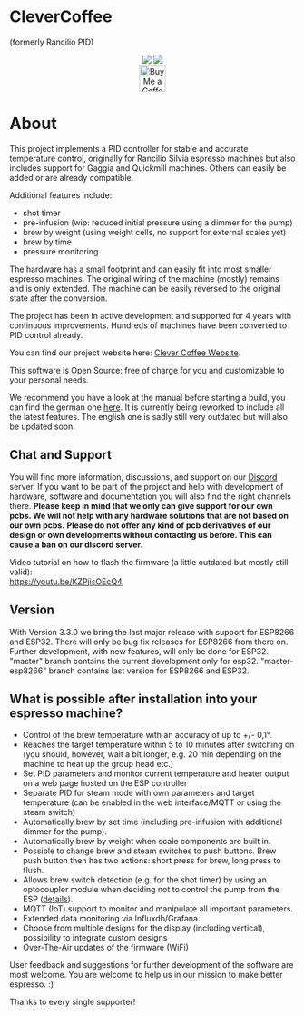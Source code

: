 # CleverCoffee
(formerly Rancilio PID)

<div align="center">
<img src="https://img.shields.io/github/actions/workflow/status/rancilio-pid/clevercoffee/main.yml?branch=master">
<img src="https://img.shields.io/github/last-commit/rancilio-pid/clevercoffee/master"><br>
<a href='https://ko-fi.com/clevercoffee' target='_blank'><img height='35' style='border:0px;height:46px;' src='https://az743702.vo.msecnd.net/cdn/kofi3.png?v=0' border='0' alt='Buy Me a Coffee at ko-fi.com' /></a>
</div>

# About

This project implements a PID controller for stable and accurate temperature control, originally for Rancilio Silvia espresso machines but also includes support for Gaggia and Quickmill machines. Others can easily be added or are already compatible.

Additional features include:

* shot timer
* pre-infusion (wip: reduced initial pressure using a dimmer for the pump)
* brew by weight (using weight cells, no support for external scales yet)
* brew by time
* pressure monitoring

The hardware has a small footprint and can easily fit into most smaller espresso machines. The original wiring of the machine (mostly) remains and is only extended. The machine can be easily reversed to the original state after the conversion.

The project has been in active development and supported for 4 years with continuous improvements. Hundreds of machines have been converted to PID control already.

You can find our project website here: [Clever Coffee Website](https://clevercoffee.de).

This software is Open Source: free of charge for you and customizable to your personal needs.

We recommend you have a look at the manual before starting a build, you can find the german one [here](https://rancilio-pid.github.io/ranciliopid-handbook/). It is currently being reworked to include all the latest features. The english one is sadly still very outdated but will also be updated soon.

## Chat and Support
You will find more information, discussions, and support on our [Discord](https://discord.gg/Kq5RFznuU4) server.
If you want to be part of the project and help with development of hardware, software and documentation you will also find the right channels there.
**Please keep in mind that we only can give support for our own pcbs. We will not help with any hardware solutions that are not based on our own pcbs.**
**Please do not offer any kind of pcb derivatives of our design or own developments without contacting us before.
This can cause a ban on our discord server.**

Video tutorial on how to flash the firmware (a little outdated but mostly still valid):<br>
https://youtu.be/KZPjisOEcQ4

## Version
With Version 3.3.0 we bring the last major release with support for ESP8266 and ESP32.
There will only be bug fix releases for ESP8266 from there on. 
Further development, with new features, will only be done for ESP32.
"master" branch contains the current development only for esp32.
"master-esp8266" branch contains last version for ESP8266 and ESP32.

## What is possible after installation into your espresso machine?
 * Control of the brew temperature with an accuracy of up to +/- 0,1°.
 * Reaches the target temperature within 5 to 10 minutes after switching on (you should, however, wait a bit longer, e.g. 20 min depending on the machine to heat up the group head etc.)
 * Set PID parameters and monitor current temperature and heater output on a web page hosted on the ESP controller
 * Separate PID for steam mode with own parameters and target temperature (can be enabled in the web interface/MQTT or using the steam switch)
 * Automatically brew by set time (including pre-infusion with additional dimmer for the pump).
 * Automatically brew by weight when scale components are built in.
 * Possible to change brew and steam switches to push buttons. Brew push button then has two actions: short press for brew, long press to flush.
 * Allows brew switch detection (e.g. for the shot timer) by using an optocoupler module when deciding not to control the pump from the ESP ([details](https://rancilio-pid.github.io/ranciliopid-handbook/de/customization/brueherkennung.html#konfiguration-der-erkennung)).
* MQTT (IoT) support to monitor and manipulate all important parameters.
 * Extended data monitoring via Influxdb/Grafana.
 * Choose from multiple designs for the display (including vertical), possibility to integrate custom designs
 * Over-The-Air updates of the firmware (WiFi)

User feedback and suggestions for further development of the software are most welcome.
You are welcome to help us in our mission to make better espresso. :)

Thanks to every single supporter!
